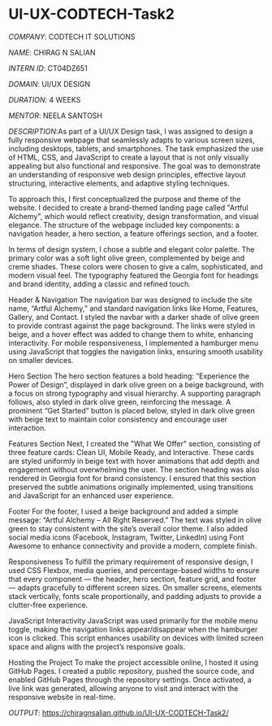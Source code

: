 # UI-UX-CODTECH-Task2

*COMPANY*: CODTECH IT SOLUTIONS

*NAME*: CHIRAG N SALIAN

*INTERN ID*: CT04DZ651

*DOMAIN*: UI/UX DESIGN

*DURATION*: 4 WEEKS

*MENTOR*: NEELA SANTOSH

*DESCRIPTION*:As part of a UI/UX Design task, I was assigned to design a fully responsive webpage that seamlessly adapts to various screen sizes, including desktops, tablets, and smartphones. The task emphasized the use of HTML, CSS, and JavaScript to create a layout that is not only visually appealing but also functional and responsive. The goal was to demonstrate an understanding of responsive web design principles, effective layout structuring, interactive elements, and adaptive styling techniques.

To approach this, I first conceptualized the purpose and theme of the website. I decided to create a brand-themed landing page called "Artful Alchemy", which would reflect creativity, design transformation, and visual elegance. The structure of the webpage included key components: a navigation header, a hero section, a feature offerings section, and a footer.

In terms of design system, I chose a subtle and elegant color palette. The primary color was a soft light olive green, complemented by beige and creme shades. These colors were chosen to give a calm, sophisticated, and modern visual feel. The typography featured the Georgia font for headings and brand identity, adding a classic and refined touch.

Header & Navigation
The navigation bar was designed to include the site name, “Artful Alchemy,” and standard navigation links like Home, Features, Gallery, and Contact. I styled the navbar with a darker shade of olive green to provide contrast against the page background. The links were styled in beige, and a hover effect was added to change them to white, enhancing interactivity. For mobile responsiveness, I implemented a hamburger menu using JavaScript that toggles the navigation links, ensuring smooth usability on smaller devices.

Hero Section
The hero section features a bold heading: “Experience the Power of Design”, displayed in dark olive green on a beige background, with a focus on strong typography and visual hierarchy. A supporting paragraph follows, also styled in dark olive green, reinforcing the message. A prominent “Get Started” button is placed below, styled in dark olive green with beige text to maintain color consistency and encourage user interaction.

Features Section
Next, I created the "What We Offer" section, consisting of three feature cards: Clean UI, Mobile Ready, and Interactive. These cards are styled uniformly in beige text with hover animations that add depth and engagement without overwhelming the user. The section heading was also rendered in Georgia font for brand consistency. I ensured that this section preserved the subtle animations originally implemented, using transitions and JavaScript for an enhanced user experience.

Footer
For the footer, I used a beige background and added a simple message: “Artful Alchemy – All Right Reserved.” The text was styled in olive green to stay consistent with the site’s overall color theme. I also added social media icons (Facebook, Instagram, Twitter, LinkedIn) using Font Awesome to enhance connectivity and provide a modern, complete finish.

Responsiveness
To fulfill the primary requirement of responsive design, I used CSS Flexbox, media queries, and percentage-based widths to ensure that every component — the header, hero section, feature grid, and footer — adapts gracefully to different screen sizes. On smaller screens, elements stack vertically, fonts scale proportionally, and padding adjusts to provide a clutter-free experience.

JavaScript Interactivity
JavaScript was used primarily for the mobile menu toggle, making the navigation links appear/disappear when the hamburger icon is clicked. This script enhances usability on devices with limited screen space and aligns with the project’s responsive goals.

Hosting the Project
To make the project accessible online, I hosted it using GitHub Pages. I created a public repository, pushed the source code, and enabled GitHub Pages through the repository settings. Once activated, a live link was generated, allowing anyone to visit and interact with the responsive website in real-time.

*OUTPUT*: https://chiragnsalian.github.io/UI-UX-CODTECH-Task2/
